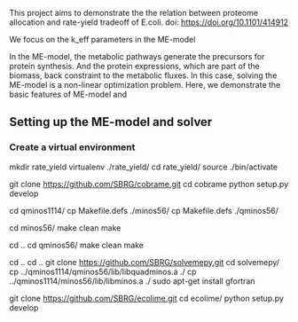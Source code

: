 This project aims to demonstrate the the relation between proteome allocation and rate-yield tradeoff of E.coli.
doi: https://doi.org/10.1101/414912

We focus on the k_eff parameters in the ME-model

In the ME-model, the metabolic pathways generate the precursors for protein synthesis. And the protein expressions, which are part of the biomass, back constraint to the metabolic fluxes. In this case, solving the ME-model is a non-linear optimization problem. Here, we demonstrate the basic features of ME-model and 

## Setting up the ME-model and solver
### Create a virtual environment
mkdir rate_yield
virtualenv ./rate_yield/
cd rate_yield/
source ./bin/activate

git clone https://github.com/SBRG/cobrame.git
cd cobrame
python setup.py develop


cd qminos1114/
cp Makefile.defs ./minos56/
cp Makefile.defs ./qminos56/

cd minos56/
make clean
make
 
cd ..
cd qminos56/
make clean
make

cd ..
cd ..
git clone https://github.com/SBRG/solvemepy.git 
cd solvemepy/
cp ../qminos1114/qminos56/lib/libquadminos.a ./
cp ../qminos1114/minos56/lib/libminos.a ./
sudo apt-get install gfortran

git clone https://github.com/SBRG/ecolime.git
cd ecolime/
python setup.py develop
